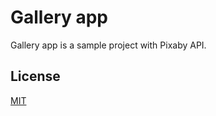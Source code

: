 # Gallery app 
  
Gallery app is a sample project with Pixaby API.  
  
## License  
[MIT](https://choosealicense.com/licenses/mit/)
